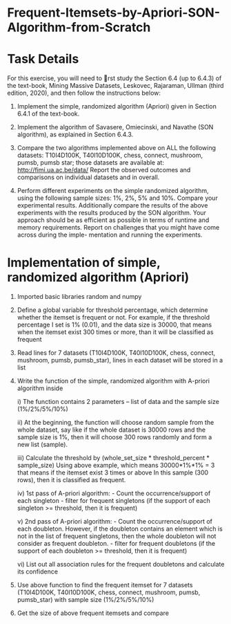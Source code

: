# Frequent-Itemsets-by-Apriori-SON-Algorithm-from-Scratch

# Task Details

For this exercise, you will need to rst study the Section 6.4 (up to 6.4.3) of the text-book, Mining Massive Datasets, Leskovec, Rajaraman, Ullman (third edition, 2020), and then follow the instructions below:

1. Implement the simple, randomized algorithm (Apriori) given in Section 6.4.1 of the text-book. 

2. Implement the algorithm of Savasere, Omiecinski, and Navathe (SON algorithm), as explained in Section 6.4.3.

3. Compare the two algorithms implemented above on ALL the following datasets: T10I4D100K, T40I10D100K, chess, connect, mushroom, pumsb, pumsb star; those datasets are available at: http://fimi.ua.ac.be/data/  Report the observed outcomes and comparisons on individual datasets and in overall.

4. Perform different experiments on the simple randomized algorithm, using the following sample sizes: 1%, 2%, 5% and 10%. Compare your experimental results. Additionally compare the results of the above experiments with the results produced by the SON algorithm. Your approach should be as efficient as possible in terms of runtime and memory requirements. Report on challenges that you might have come across during the imple- mentation and running the experiments.

# Implementation of simple, randomized algorithm (Apriori)

1) Imported basic libraries random and numpy

2) Define a global variable for threshold percentage, which determine whether the itemset is frequent or not. For example, if the threshold percentage I set is 1% (0.01), and the data size is 30000, that means when the itemset exist 300 times or more, than it will be classified as frequent

3) Read lines for 7 datasets (T10I4D100K, T40I10D100K, chess, connect, mushroom, pumsb, pumsb_star), lines in each dataset will be stored in a list

4) Write the function of the simple, randomized algorithm with A-priori algorithm inside
  
     i) The function contains 2 parameters – list of data and the sample size (1%/2%/5%/10%)
  
     ii) At the beginning, the function will choose random sample from the whole dataset, say like if the whole dataset is 30000 rows and the sample size is 1%, then it will choose 300 rows randomly and form a new list (sample).
  
    iii) Calculate the threshold by (whole_set_size * threshold_percent * sample_size) Using above example, which means 30000*1%*1% = 3 that means if the itemset exist 3 times or above In this sample (300 rows), then it is classified as frequent.
  
     iv) 1st pass of A-priori algorithm: - Count the occurrence/support of each singleton - filter for frequent singletons (if the support of each singleton >= threshold, then it is frequent)
  
      v) 2nd pass of A-priori algorithm: - Count the occurrence/support of each doubleton. However, if the doubleton contains an element which is not in the list of frequent singletons, then the whole doubleton will not consider as frequent doubleton. - filter for frequent doubletons (if the support of each doubleton >= threshold, then it is frequent)
 
    vi) List out all association rules for the frequent doubletons and calculate its confidence

5) Use above function to find the frequent itemset for 7 datasets (T10I4D100K, T40I10D100K, chess, connect, mushroom, pumsb, pumsb_star) with sample size (1%/2%/5%/10%)

6) Get the size of above frequent itemsets and compare
